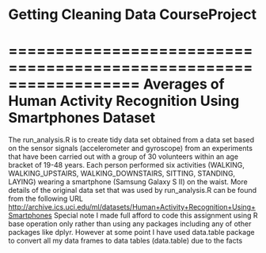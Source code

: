 # Getting Cleaning Data CourseProject
==================================================================
Averages of Human Activity Recognition Using Smartphones Dataset
==================================================================
The run_analysis.R is to create tidy data set obtained from a data set based on the sensor signals (accelerometer and gyroscope) from an  experiments that have been carried out with a group of 30 volunteers within an age bracket of 19-48 years. Each person performed six activities (WALKING, WALKING_UPSTAIRS, WALKING_DOWNSTAIRS, SITTING, STANDING, LAYING) wearing a smartphone (Samsung Galaxy S II) on the waist.
More details of the original data set that was used by  run_analysis.R can be found from the following URL
http://archive.ics.uci.edu/ml/datasets/Human+Activity+Recognition+Using+Smartphones 
Special note
I made full afford to code this assignment using R base operation only rather than using any packages including any of other packages like dplyr. However at some point I have used data.table package to convert all my data frames to data tables (data.table) due to the facts
 
